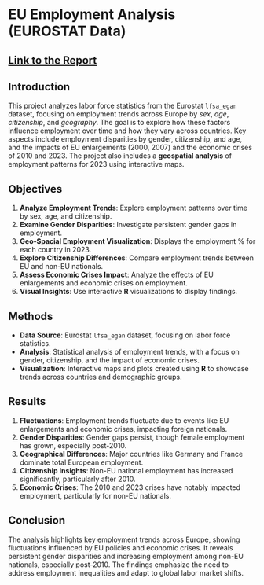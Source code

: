 # EU Employment Analysis (EUROSTAT Data)

## [Link to the Report](https://davidebittelli.com/wp-content/uploads/2024/12/EmploymentAnalysisEUROSTAT.html)

## Introduction

This project analyzes labor force statistics from the Eurostat `lfsa_egan` dataset, focusing on employment trends across Europe by *sex*, *age*, *citizenship*, and *geography*.
The goal is to explore how these factors influence employment over time and how they vary across countries.
Key aspects include employment disparities by gender, citizenship, and age, and the impacts of EU enlargements (2000, 2007) and the economic crises of 2010 and 2023.
The project also includes a **geospatial analysis** of employment patterns for 2023 using interactive maps.

## Objectives

1.  **Analyze Employment Trends**: Explore employment patterns over time by sex, age, and citizenship.
2.  **Examine Gender Disparities**: Investigate persistent gender gaps in employment.
3.  **Geo-Spacial Employment Visualization**: Displays the employment % for each country in 2023.
4.  **Explore Citizenship Differences**: Compare employment trends between EU and non-EU nationals.
5.  **Assess Economic Crises Impact**: Analyze the effects of EU enlargements and economic crises on employment.
6.  **Visual Insights**: Use interactive **R** visualizations to display findings.

## Methods

-   **Data Source**: Eurostat `lfsa_egan` dataset, focusing on labor force statistics.
-   **Analysis**: Statistical analysis of employment trends, with a focus on gender, citizenship, and the impact of economic crises.
-   **Visualization**: Interactive maps and plots created using **R** to showcase trends across countries and demographic groups.

## Results

1.  **Fluctuations**: Employment trends fluctuate due to events like EU enlargements and economic crises, impacting foreign nationals.
2.  **Gender Disparities**: Gender gaps persist, though female employment has grown, especially post-2010.
3.  **Geographical Differences**: Major countries like Germany and France dominate total European employment.
4.  **Citizenship Insights**: Non-EU national employment has increased significantly, particularly after 2010.
5.  **Economic Crises**: The 2010 and 2023 crises have notably impacted employment, particularly for non-EU nationals.

## Conclusion

The analysis highlights key employment trends across Europe, showing fluctuations influenced by EU policies and economic crises.
It reveals persistent gender disparities and increasing employment among non-EU nationals, especially post-2010.
The findings emphasize the need to address employment inequalities and adapt to global labor market shifts.
